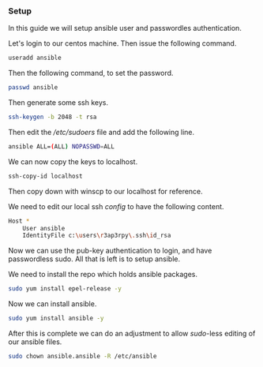 ### Setup

In this guide we will setup ansible user and passwordles authentication.

Let's login to our centos machine. Then issue the following command.

``` bash
useradd ansible
```

Then the following command, to set the password.

``` bash
passwd ansible
```

Then generate some ssh keys.

``` bash
ssh-keygen -b 2048 -t rsa
```
Then edit the */etc/sudoers* file and add the following line.

``` bash
ansible ALL=(ALL) NOPASSWD=ALL
```

We can now copy the keys to localhost.

``` bash
ssh-copy-id localhost
```

Then copy down with winscp to our localhost for reference.

We need to edit our local ssh *config* to have the following content.

``` bash
Host *
	User ansible
	IdentityFile c:\users\r3ap3rpy\.ssh\id_rsa
```

Now we can use the pub-key authentication to login, and have passwordless sudo.
All that is left is to setup ansible.

We need to install the repo which holds ansible packages.

``` bash
sudo yum install epel-release -y
```

Now we can install ansible.

``` bash
sudo yum install ansible -y
```

After this is complete we can do an adjustment to allow *sudo*-less editing of our ansible files.

``` bash
sudo chown ansible.ansible -R /etc/ansible
```